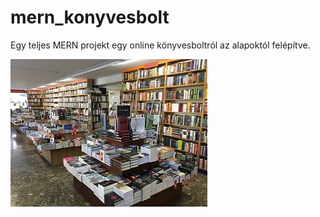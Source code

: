 # mern_konyvesbolt

Egy teljes MERN projekt egy online könyvesboltról az alapoktól felépítve.

![könyvesbolt](kep-01-konyvesbolt.jpg)
